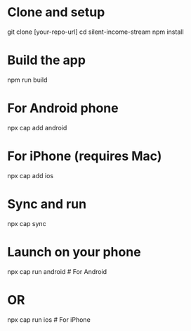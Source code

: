 # Clone and setup
git clone [your-repo-url]
cd silent-income-stream
npm install

# Build the app
npm run build
# For Android phone
npx cap add android

# For iPhone (requires Mac)
npx cap add ios
# Sync and run
npx cap sync

# Launch on your phone
npx cap run android    # For Android
# OR
npx cap run ios        # For iPhone

